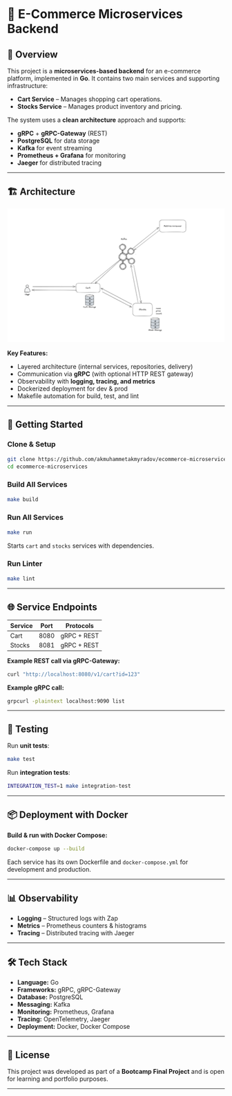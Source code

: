 # 🛒 E-Commerce Microservices Backend

## 📌 Overview

This project is a **microservices-based backend** for an e-commerce platform, implemented in **Go**.
It contains two main services and supporting infrastructure:

- **Cart Service** – Manages shopping cart operations.
- **Stocks Service** – Manages product inventory and pricing.

The system uses a **clean architecture** approach and supports:

- **gRPC** + **gRPC-Gateway** (REST)
- **PostgreSQL** for data storage
- **Kafka** for event streaming
- **Prometheus + Grafana** for monitoring
- **Jaeger** for distributed tracing

---

## 🏗 Architecture

![Architecture Diagram](docs/img/General%20Project%20Architecture.png)

**Key Features:**

- Layered architecture (internal services, repositories, delivery)
- Communication via **gRPC** (with optional HTTP REST gateway)
- Observability with **logging, tracing, and metrics**
- Dockerized deployment for dev & prod
- Makefile automation for build, test, and lint

---

## 🚀 Getting Started

### **Clone & Setup**

```bash
git clone https://github.com/akmuhammetakmyradov/ecommerce-microservices.git
cd ecommerce-microservices
```

### **Build All Services**

```bash
make build
```

### **Run All Services**

```bash
make run
```

Starts `cart` and `stocks` services with dependencies.

### **Run Linter**

```bash
make lint
```

---

## 🌐 Service Endpoints

| Service | Port | Protocols   |
| ------- | ---- | ----------- |
| Cart    | 8080 | gRPC + REST |
| Stocks  | 8081 | gRPC + REST |

**Example REST call via gRPC-Gateway:**

```bash
curl "http://localhost:8080/v1/cart?id=123"
```

**Example gRPC call:**

```bash
grpcurl -plaintext localhost:9090 list
```

---

## 🧪 Testing

Run **unit tests**:

```bash
make test
```

Run **integration tests**:

```bash
INTEGRATION_TEST=1 make integration-test
```

---

## 📦 Deployment with Docker

**Build & run with Docker Compose:**

```bash
docker-compose up --build
```

Each service has its own Dockerfile and `docker-compose.yml` for development and production.

---

## 📊 Observability

- **Logging** – Structured logs with Zap
- **Metrics** – Prometheus counters & histograms
- **Tracing** – Distributed tracing with Jaeger

---

## 🛠 Tech Stack

- **Language:** Go
- **Frameworks:** gRPC, gRPC-Gateway
- **Database:** PostgreSQL
- **Messaging:** Kafka
- **Monitoring:** Prometheus, Grafana
- **Tracing:** OpenTelemetry, Jaeger
- **Deployment:** Docker, Docker Compose

---

## 📄 License

This project was developed as part of a **Bootcamp Final Project** and is open for learning and portfolio purposes.

---